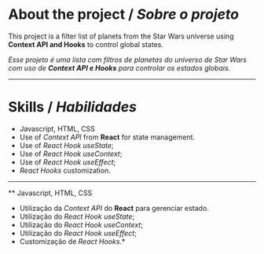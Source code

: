 # About the project / *Sobre o projeto*

This project is a filter list of planets from the Star Wars universe using **Context API and Hooks** to control global states.

*Esse projeto é uma lista com filtros de planetas do universo de Star Wars com uso de **Context API e Hooks** para controlar os estados globais.*

---
# Skills / *Habilidades*

* Javascript, HTML, CSS
* Use of _Context API_ from **React** for state management.
* Use of _React Hook useState_;
* Use of _React Hook useContext_;
* Use of _React Hook useEffect_;
* _React Hooks_ customization.

---

** Javascript, HTML, CSS
* Utilização da _Context API_ do **React** para gerenciar estado.
* Utilização do _React Hook useState_;
* Utilização do _React Hook useContext_;
* Utilização do _React Hook useEffect_;
* Customização de _React Hooks_.*
